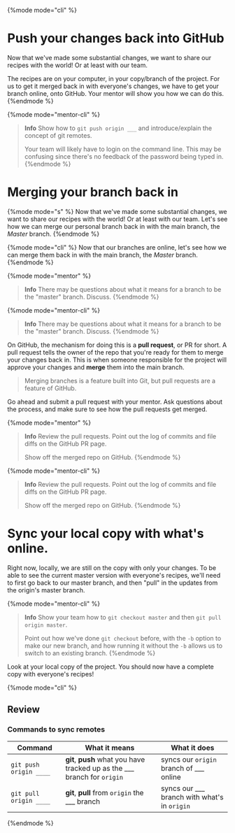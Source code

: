 {%mode mode="cli" %}
# Push your changes back into GitHub

Now that we've made some substantial changes, we want to share our recipes with the world! Or at least with our team.

The recipes are on your computer, in your copy/branch of the project.  For us to get it merged back in with everyone's changes, we have to get your branch online, onto GitHub.  Your mentor will show you how we can do this.
{%endmode %}

{%mode mode="mentor-cli" %}
> **Info** Show how to `git push origin ___` and introduce/explain the concept of git remotes.
>
> Your team will likely have to login on the command line.  This may be confusing since there's no feedback of the password being typed in.
{%endmode %}


# Merging your branch back in

{%mode mode="s" %}
Now that we've made some substantial changes, we want to share our recipes with the world! Or at least with our team. Let's see how we can merge our personal branch back in with the main branch, the *Master* branch.
{%endmode %}

{%mode mode="cli" %}
Now that our branches are online, let's see how we can merge them back in with the main branch, the *Master* branch.
{%endmode %}

{%mode mode="mentor" %}
> **Info** There may be questions about what it means for a branch to be the "master" branch.  Discuss.
{%endmode %}

{%mode mode="mentor-cli" %}
> **Info** There may be questions about what it means for a branch to be the "master" branch.  Discuss.
{%endmode %}

On GitHub, the mechanism for doing this is a **pull request**, or PR for short. A pull request tells the owner of the repo that you're ready for them to merge your changes back in. This is when someone responsible for the project will approve your changes and **merge** them into the main branch.

> Merging branches is a feature built into Git, but pull requests are a feature of GitHub.

Go ahead and submit a pull request with your mentor. Ask questions about the process, and make sure to see how the pull requests get merged.


{%mode mode="mentor" %}
> **Info** Review the pull requests.  Point out the log of commits and file diffs on the GitHub PR page.
>
> Show off the merged repo on GitHub.
{%endmode %}

{%mode mode="mentor-cli" %}
> **Info** Review the pull requests.  Point out the log of commits and file diffs on the GitHub PR page.
>
> Show off the merged repo on GitHub.
{%endmode %}

# Sync your local copy with what's online.

Right now, locally, we are still on the copy with only your changes.  To be able to see the current master version with everyone's recipes, we'll need to first go back to our master branch, and then "pull" in the updates from the origin's master branch.

{%mode mode="mentor-cli" %}
> **Info** Show your team how to `git checkout master` and then `git pull origin master`.
>
> Point out how we've done `git checkout` before, with the `-b` option to make our new branch, and how running it without the `-b` allows us to switch to an existing branch.
{%endmode %}

Look at your local copy of the project.  You should now have a complete copy with everyone's recipes!

{%mode mode="cli" %}

## Review

### Commands to sync remotes

| Command     | What it means | What it does |
| ----------- | ------------- | ------------ |
| `git push origin ____` | **git**, **push** what you have tracked up as the ___ branch for `origin` | syncs our `origin` branch of ___ online |
| `git pull origin ____` | **git**, **pull** from `origin` the ___ branch | syncs our ___ branch with what's in `origin` |

{%endmode %}
